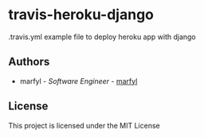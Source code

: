 # travis-heroku-django

.travis.yml example file to deploy heroku app with django

## Authors

* marfyl - *Software Engineer* - [marfyl](https://github.com/marfyl)

## License

This project is licensed under the MIT License
